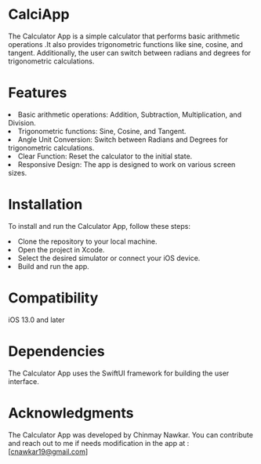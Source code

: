 # CalciApp
 The Calculator App is a simple calculator that performs basic arithmetic operations .It also provides trigonometric functions like sine, cosine, and tangent. Additionally, the user can switch between radians and degrees for trigonometric calculations.
# Features
<li>Basic arithmetic operations: Addition, Subtraction, Multiplication, and Division.</li>
<li>Trigonometric functions: Sine, Cosine, and Tangent.</li>
<li>Angle Unit Conversion: Switch between Radians and Degrees for trigonometric calculations.</li>
<li>Clear Function: Reset the calculator to the initial state.</li>
<li>Responsive Design: The app is designed to work on various screen sizes.</li>



# Installation
To install and run the Calculator App, follow these steps:</br>

<li>Clone the repository to your local machine.</li>
<li>Open the project in Xcode.</li>
<li>Select the desired simulator or connect your iOS device.</li>
<li>Build and run the app.</li>

# Compatibility
iOS 13.0 and later</br>

# Dependencies
The Calculator App uses the SwiftUI framework for building the user interface.



# Acknowledgments
The Calculator App was developed by Chinmay Nawkar.
You can contribute and reach out to me if needs modification in the app at :[cnawkar19@gmail.com]

